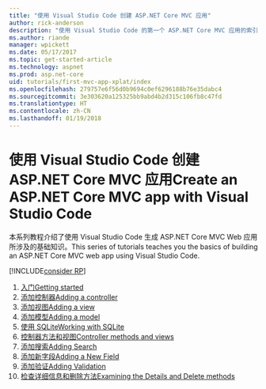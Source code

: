 ```yaml
---
title: "使用 Visual Studio Code 创建 ASP.NET Core MVC 应用"
author: rick-anderson
description: "使用 Visual Studio Code 的第一个 ASP.NET Core MVC 应用的索引页"
ms.author: riande
manager: wpickett
ms.date: 05/17/2017
ms.topic: get-started-article
ms.technology: aspnet
ms.prod: asp.net-core
uid: tutorials/first-mvc-app-xplat/index
ms.openlocfilehash: 279757e6f56d0b9694c0ef6296188b76e35dabc4
ms.sourcegitcommit: 3e303620a125325bb9abd4b2d315c106fb8c47fd
ms.translationtype: HT
ms.contentlocale: zh-CN
ms.lasthandoff: 01/19/2018
---
```

# <a name="create-an-aspnet-core-mvc-app-with-visual-studio-code"></a><span data-ttu-id="a4fb8-103">使用 Visual Studio Code 创建 ASP.NET Core MVC 应用</span><span class="sxs-lookup"><span data-stu-id="a4fb8-103">Create an ASP.NET Core MVC app with Visual Studio Code</span></span>

<span data-ttu-id="a4fb8-104">本系列教程介绍了使用 Visual Studio Code 生成 ASP.NET Core MVC Web 应用所涉及的基础知识。</span><span class="sxs-lookup"><span data-stu-id="a4fb8-104">This series of tutorials teaches you the basics of building an ASP.NET Core MVC web app using Visual Studio Code.</span></span> 

[!INCLUDE[consider RP](../../includes/razor.md)]

1. [<span data-ttu-id="a4fb8-105">入门</span><span class="sxs-lookup"><span data-stu-id="a4fb8-105">Getting started</span></span>](start-mvc.md)
2. [<span data-ttu-id="a4fb8-106">添加控制器</span><span class="sxs-lookup"><span data-stu-id="a4fb8-106">Adding a controller</span></span>](adding-controller.md)
3. [<span data-ttu-id="a4fb8-107">添加视图</span><span class="sxs-lookup"><span data-stu-id="a4fb8-107">Adding a view</span></span>](adding-view.md)
4. [<span data-ttu-id="a4fb8-108">添加模型</span><span class="sxs-lookup"><span data-stu-id="a4fb8-108">Adding a model</span></span>](adding-model.md)
5. [<span data-ttu-id="a4fb8-109">使用 SQLite</span><span class="sxs-lookup"><span data-stu-id="a4fb8-109">Working with SQLite</span></span>](working-with-sql.md)
6. [<span data-ttu-id="a4fb8-110">控制器方法和视图</span><span class="sxs-lookup"><span data-stu-id="a4fb8-110">Controller methods and views</span></span>](controller-methods-views.md)
7. [<span data-ttu-id="a4fb8-111">添加搜索</span><span class="sxs-lookup"><span data-stu-id="a4fb8-111">Adding Search</span></span>](search.md)
8. [<span data-ttu-id="a4fb8-112">添加新字段</span><span class="sxs-lookup"><span data-stu-id="a4fb8-112">Adding a New Field</span></span>](new-field.md)
9. [<span data-ttu-id="a4fb8-113">添加验证</span><span class="sxs-lookup"><span data-stu-id="a4fb8-113">Adding Validation</span></span>](validation.md)
10. [<span data-ttu-id="a4fb8-114">检查详细信息和删除方法</span><span class="sxs-lookup"><span data-stu-id="a4fb8-114">Examining the Details and Delete methods</span></span>](xref:tutorials/first-mvc-app/details)
